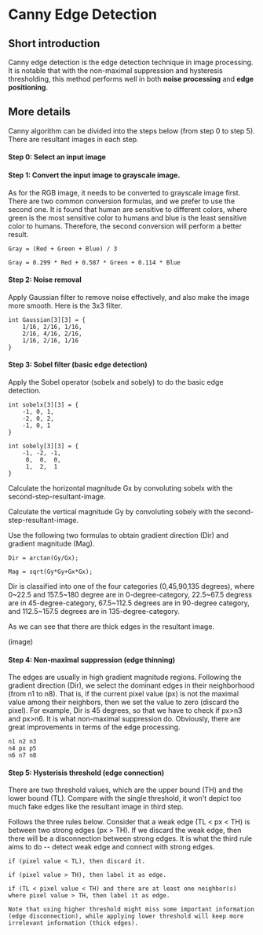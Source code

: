 # Canny Edge Detection

## Short introduction
Canny edge detection is the edge detection technique in image processing. It is notable that with the non-maximal suppression and hysteresis thresholding, this method performs well in both **noise processing** and **edge positioning**.

## More details
Canny algorithm can be divided into the steps below (from step 0 to step 5). There are resultant images in each step.

#### Step 0: Select an input image

#### Step 1: Convert the input image to grayscale image.
As for the RGB image, it needs to be converted to grayscale image first. There are two common conversion formulas, and we prefer to use the second one. It is found that human are sensitive to different colors, where green is the most sensitive color to humans and blue is the least sensitive color to humans. Therefore, the second conversion will perform a better result.

    Gray = (Red + Green + Blue) / 3

    Gray = 0.299 * Red + 0.587 * Green + 0.114 * Blue

#### Step 2: Noise removal
Apply Gaussian filter to remove noise effectively, and also make the image more smooth. Here is the 3x3 filter.

    int Gaussian[3][3] = {
        1/16, 2/16, 1/16,
        2/16, 4/16, 2/16,
        1/16, 2/16, 1/16
    }

#### Step 3: Sobel filter (basic edge detection)
Apply the Sobel operator (sobelx and sobely) to do the basic edge detection.

    int sobelx[3][3] = {
        -1, 0, 1,
        -2, 0, 2,
        -1, 0, 1
    }

    int sobely[3][3] = {
        -1, -2, -1,
         0,  0,  0,
         1,  2,  1
    }

Calculate the horizontal magnitude Gx by convoluting sobelx with the second-step-resultant-image.

Calculate the vertical magnitude Gy by convoluting sobely with the second-step-resultant-image.

Use the following two formulas to obtain gradient direction (Dir) and gradient magnitude (Mag).

    Dir = arctan(Gy/Gx);

    Mag = sqrt(Gy*Gy+Gx*Gx);

Dir is classified into one of the four categories (0,45,90,135 degrees), where 0~22.5 and 157.5~180 degree are in 0-degree-category, 22.5~67.5 degress are in 45-degree-category, 67.5~112.5 degrees are in 90-degree category, and 112.5~157.5 degrees are in 135-degree-category.

As we can see that there are thick edges in the resultant image.

(image)

#### Step 4: Non-maximal suppression (edge thinning)
The edges are usually in high gradient magnitude regions. Following the gradient direction (Dir), we select the dominant edges in their neighborhood (from n1 to n8). That is, if the current pixel value (px) is not the maximal value among their neighbors, then we set the value to zero (discard the pixel). For example, Dir is 45 degrees, so that we have to check if px>n3 and px>n6. It is what non-maximal suppression do. Obviously, there are great improvements in terms of the edge processing.

    n1 n2 n3
    n4 px p5
    n6 n7 n8

#### Step 5: Hysterisis threshold (edge connection)
There are two threshold values, which are the upper bound (TH) and the lower bound (TL). Compare with the single threshold, it won't depict too much fake edges like the resultant image in third step.

Follows the three rules below. Consider that a weak edge (TL < px < TH) is between two strong edges (px > TH). If we discard the weak edge, then there will be a disconnection between strong edges. It is what the third rule aims to do -- detect weak edge and connect with strong edges.

    if (pixel value < TL), then discard it.

    if (pixel value > TH), then label it as edge.

    if (TL < pixel value < TH) and there are at least one neighbor(s) where pixel value > TH, then label it as edge.

    Note that using higher threshold might miss some important information (edge disconnection), while applying lower threshold will keep more irrelevant information (thick edges).